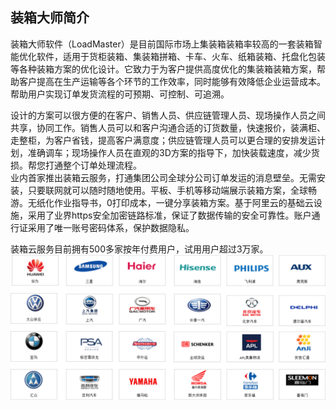 ## 装箱大师简介

装箱大师软件（LoadMaster）是目前国际市场上集装箱装箱率较高的一套装箱智能优化软件，适用于货柜装箱、集装箱拼箱、卡车、火车、纸箱装箱、托盘化包装等各种装箱方案的优化设计。它致力于为客户提供高度优化的集装箱装箱方案，帮助客户提高在生产运输等各个环节的工作效率，同时能够有效降低企业运营成本。帮助用户实现订单发货流程的可预期、可控制、可追溯。

设计的方案可以很方便的在客户、销售人员、供应链管理人员、现场操作人员之间共享，协同工作。销售人员可以和客户沟通合适的订货数量，快速报价，装满柜、走整柜，为客户省钱，提高客户满意度；供应链管理人员可以更合理的安排发运计划，准确调车；现场操作人员在直观的3D方案的指导下，加快装载速度，减少货损。帮您打通整个订单处理流程。  
业内首家推出装箱云服务，打通集团公司全球分公司订单发运的消息壁垒。无需安装，只要联网就可以随时随地使用。平板、手机等移动端展示装箱方案，全球畅游。无纸化作业指导书，0打印成本，一键分享装箱方案。基于阿里云的基础云设施，采用了业界https安全加密链路标准，保证了数据传输的安全可靠性。账户通行证采用了唯一账号密码体系，保护数据隐私。

装箱云服务目前拥有500多家按年付费用户，试用用户超过3万家。![](/assets/11Ab.png)

